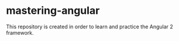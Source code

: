 # mastering-angular
This repository is created in order to learn and practice the Angular 2 framework.
